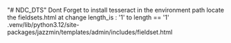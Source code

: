 "# NDC_DTS" 
Dont Forget to install tesseract in the environment path
locate the fieldsets.html at change length_is : '1' to length == '1'
.venv/lib/python3.12/site-packages/jazzmin/templates/admin/includes/fieldset.html
